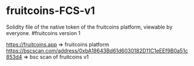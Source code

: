 # fruitcoins-FCS-v1

Solidity file of the native token of the fruitcoins platform, viewable by everyone.
#fruitcoins version 1

https://fruitcoins.app  => fruitcoins platform
https://bscscan.com/address/0xbA18643Bd61d6030182D11C1eEEf9B0a51c853d4   => bsc scan of fruitcoins v1
